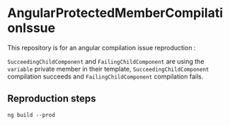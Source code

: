 # AngularProtectedMemberCompilationIssue

This repository is for an angular compilation issue reproduction :

`SucceedingChildComponent` and `FailingChildComponent` are using the `variable` private member in their template, `SucceedingChildComponent` compilation succeeds and `FailingChildComponent` compilation fails.


## Reproduction steps

`ng build --prod`

